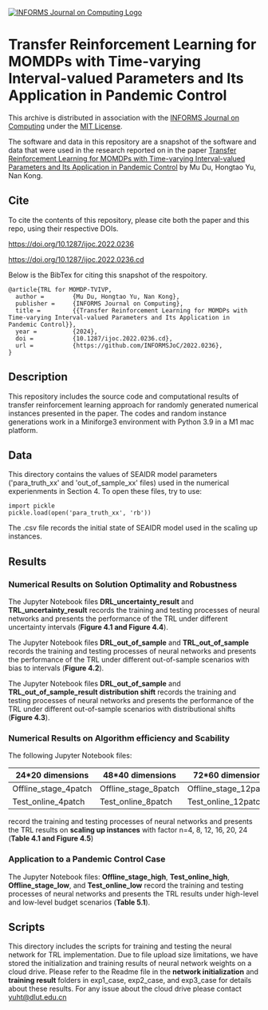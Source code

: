 [![INFORMS Journal on Computing Logo](https://INFORMSJoC.github.io/logos/INFORMS_Journal_on_Computing_Header.jpg)](https://pubsonline.informs.org/journal/ijoc)

# Transfer Reinforcement Learning for MOMDPs with Time-varying Interval-valued Parameters and Its Application in Pandemic Control

This archive is distributed in association with the [INFORMS Journal on
Computing](https://pubsonline.informs.org/journal/ijoc) under the [MIT License](LICENSE).

The software and data in this repository are a snapshot of the software and data
that were used in the research reported on in the paper 
[Transfer Reinforcement Learning for MOMDPs with Time-varying Interval-valued Parameters and Its Application in Pandemic Control](https://doi.org/10.1287/ijoc.2022.0236) by Mu Du, Hongtao Yu, Nan Kong. 


## Cite

To cite the contents of this repository, please cite both the paper and this repo, using their respective DOIs.

https://doi.org/10.1287/ijoc.2022.0236

https://doi.org/10.1287/ijoc.2022.0236.cd

Below is the BibTex for citing this snapshot of the respoitory.

```
@article{TRL for MOMDP-TVIVP,
  author =        {Mu Du, Hongtao Yu, Nan Kong},
  publisher =     {INFORMS Journal on Computing},
  title =         {{Transfer Reinforcement Learning for MOMDPs with Time-varying Interval-valued Parameters and Its Application in Pandemic Control}},
  year =          {2024},
  doi =           {10.1287/ijoc.2022.0236.cd},
  url =           {https://github.com/INFORMSJoC/2022.0236},
}  
```

## Description

This repository includes the source code and computational results of transfer reinforcement learning approach for randomly generated numerical instances presented in the paper. The codes and random instance generations work in a Miniforge3 environment with Python 3.9 in a M1 mac platform.

## Data

This directory contains the values of SEAIDR model parameters ('para_truth_xx' and 'out_of_sample_xx' files) used in the numerical experienments in Section 4. 
To open these files, try to use:

```
import pickle
pickle.load(open('para_truth_xx', 'rb'))
```

The .csv file records the initial state of SEAIDR model used in the scaling up instances.

## Results

### Numerical Results on Solution Optimality and Robustness

The Jupyter Notebook files **DRL_uncertainty_result** and **TRL_uncertainty_result** records the training and testing processes of neural networks and presents the performance of the TRL under different uncertainty intervals (**Figure 4.1 and Figure 4.4**). 

The Jupyter Notebook files **DRL_out_of_sample** and **TRL_out_of_sample** records the training and testing processes of neural networks and presents the performance of the TRL under different out-of-sample scenarios with bias to intervals (**Figure 4.2**). 

The Jupyter Notebook files **DRL_out_of_sample** and **TRL_out_of_sample_result distribution shift**  records the training and testing processes of neural networks and presents the performance of the TRL under different out-of-sample scenarios with distributional shifts (**Figure 4.3**). 

### Numerical Results on Algorithm efficiency and Scability

The following Jupyter Notebook files: 

| 24*20 dimensions | 48*40 dimensions | 72*60 dimensions | 96*80 dimensions | 120*100 dimensions | 144*120 dimensions |
| ------------- | ------------- | ------------- | ------------- | ------------- | ------------- |
| Offline_stage_4patch  | Offline_stage_8patch  | Offline_stage_12patch | Offline_stage_16patch |Offline_stage_20patch | Offline_stage_24patch |
| Test_online_4patch  | Test_online_8patch | Test_online_12patch | Test_online_16patch | Test_online_20patch |Test_online_24patch |

record the training and testing processes of neural networks and presents the TRL results on **scaling up instances** with factor n=4, 8, 12, 16, 20, 24 (**Table 4.1 and Figure 4.5**)

### Application to a Pandemic Control Case

The Jupyter Notebook files: **Offline_stage_high**,  **Test_online_high**, **Offline_stage_low**, and **Test_online_low**  record the training and testing processes of neural networks and presents the TRL results under high-level and low-level budget scenarios (**Table 5.1**).

## Scripts

This directory includes the scripts for training and testing the neural network for TRL implementation. Due to file upload size limitations, we have stored the initialization and training results of neural network weights on a cloud drive. Please refer to the Readme file in the **network initialization** and **training result** folders in exp1_case, exp2_case, and exp3_case for details about these results. For any issue about the cloud drive please contact [yuht@dlut.edu.cn](yuht@dlut.edu.cn)

